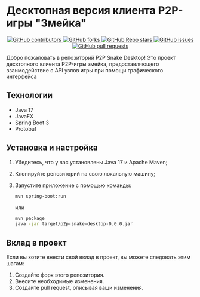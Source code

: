 # Десктопная версия клиента P2P-игры "Змейка" 

<p align="center">
   <a href="https://github.com/ptrvsrg/p2p-snake-desktop/graphs/contributors">
        <img alt="GitHub contributors" src="https://img.shields.io/github/contributors/ptrvsrg/p2p-snake-desktop?label=Contributors&labelColor=222222&color=77D4FC"/>
   </a>
   <a href="https://github.com/ptrvsrg/p2p-snake-desktop/forks">
        <img alt="GitHub forks" src="https://img.shields.io/github/forks/ptrvsrg/p2p-snake-desktop?label=Forks&labelColor=222222&color=77D4FC"/>
   </a>
   <a href="https://github.com/ptrvsrg/p2p-snake-desktop/stargazers">
        <img alt="GitHub Repo stars" src="https://img.shields.io/github/stars/ptrvsrg/p2p-snake-desktop?label=Stars&labelColor=222222&color=77D4FC"/>
   </a>
   <a href="https://github.com/ptrvsrg/p2p-snake-desktop/issues">
        <img alt="GitHub issues" src="https://img.shields.io/github/issues/ptrvsrg/p2p-snake-desktop?label=Issues&labelColor=222222&color=77D4FC"/>
   </a>
   <a href="https://github.com/ptrvsrg/p2p-snake-desktop/pulls">
        <img alt="GitHub pull requests" src="https://img.shields.io/github/issues-pr/ptrvsrg/p2p-snake-desktop?label=Pull%20Requests&labelColor=222222&color=77D4FC"/>
   </a>
</p>

Добро пожаловать в репозиторий P2P Snake Desktop! Это проект десктопного клиента P2P-игры змейка, предоставляющего 
взаимодействие с API узлов игры при помощи графического интерфейса

## Технологии

- Java 17
- JavaFX
- Spring Boot 3
- Protobuf

## Установка и настройка

1. Убедитесь, что у вас установлены Java 17 и Apache Maven;
2. Клонируйте репозиторий на свою локальную машину; 
3. Запустите приложение с помощью команды:

   ```bash
   mvn spring-boot:run
   ```

   или
 
   ```bash
   mvn package
   java -jar target/p2p-snake-desktop-0.0.0.jar
   ```

## Вклад в проект

Если вы хотите внести свой вклад в проект, вы можете следовать этим шагам:

1. Создайте форк этого репозитория.
2. Внесите необходимые изменения.
3. Создайте pull request, описывая ваши изменения.
